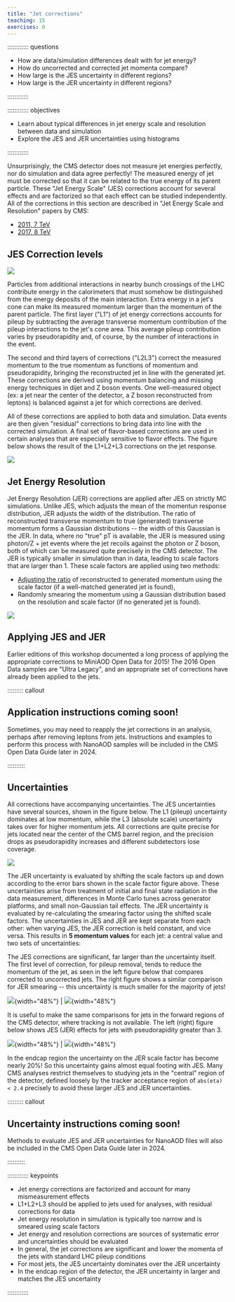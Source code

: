 ```yaml
---
title: "Jet corrections"
teaching: 15
exercises: 0
---
```


:::::::::::: questions

- How are data/simulation differences dealt with for jet energy?
- How do uncorrected and corrected jet momenta compare?
- How large is the JES uncertainty in different regions?
- How large is the JER uncertainty in different regions?

::::::::::::

:::::::::::: objectives

- Learn about typical differences in jet energy scale and resolution between data and simulation
- Explore the JES and JER uncertainties using histograms

::::::::::::


Unsurprisingly, the CMS detector does not measure jet energies perfectly, nor
do simulation and data agree perfectly! The measured energy of jet must be
corrected so that it can be related to the true energy of its parent particle.
These "Jet Energy Scale" (JES) corrections account for several effects and are factorized so that each
effect can be studied independently. All of the corrections in this section are described
in "Jet Energy Scale and Resolution" papers by CMS:
 * [2011, 7 TeV](https://arxiv.org/pdf/1107.4277.pdf)
 * [2017, 8 TeV](https://arxiv.org/abs/1607.03663)

## JES Correction levels

![](fig/correctionFlow.PNG)

Particles from additional interactions in nearby bunch crossings of the LHC contribute energy in the calorimeters that must somehow be distinguished from the
energy deposits of the main interaction. Extra energy in a jet's cone can make its measured momentum larger than the momentum of the parent particle.
The first layer ("L1") of jet energy corrections accounts for pileup by subtracting the average transverse momentum contribution of the pileup interactions to
the jet's cone area. This average pileup contribution varies by pseudorapidity and, of course, by the number of interactions in the event. 

The second and third layers of corrections ("L2L3") correct the measured momentum to the true momentum as functions of momentum and pseudorapidity, bringing
the reconstructed jet in line with the generated jet. These corrections are derived using momentum balancing and missing energy techniques in dijet and Z
boson events. One well-measured object (ex: a jet near the center of the detector, a Z boson reconstructed from leptons) is balanced against a jet for which
corrections are derived.

All of these corrections are applied to both data and simulation. Data events are then given "residual" corrections to bring data into line with the corrected
simulation. A final set of flavor-based corrections are used in certain analyses that are especially sensitive to flavor effects.
The figure below shows the result of the L1+L2+L3 corrections on the jet response.

![](fig/responseFlow.PNG)

## Jet Energy Resolution

Jet Energy Resolution (JER) corrections are applied after JES on strictly MC simulations. Unlike JES, which adjusts the mean of the momentun response distribution, JER adjusts the width of the distribution. The ratio of reconstructed transverse momentum to true (generated) transverse momentum forms a Gaussian distributions -- the width of this Gaussian is the JER. In data, where no "true" pT is available, the JER is measured using photon/Z + jet events where the jet recoils against the photon or Z boson, both of which can be measured quite precisely in the CMS detector. The JER is typically smaller in simulation than in data, leading to scale factors that are larger than 1. These scale factors are applied using two methods:

 * [Adjusting the ratio](https://oaktrust.library.tamu.edu/handle/1969.1/173472) of reconstructed to generated momentum using the scale factor (if a well-matched generated jet is found),
 * Randomly smearing the momentum using a Gaussian distribution based on the resolution and scale factor (if no generated jet is found).

![](fig/jerfactors.JPG)

## Applying JES and JER

Earlier editions of this workshop documented a long process of applying the appropriate corrections to MiniAOD Open Data for 2015! The 2016 Open Data samples are "Ultra Legacy", and an appropriate set of corrections have already been applied to the jets.

::::::::: callout

## Application instructions coming soon!

Sometimes, you may need to reapply the jet corrections in an analysis, perhaps after removing leptons from jets. Instructions and examples to perform this process with NanoAOD samples will be included in the CMS Open Data Guide later in 2024.

::::::::::

## Uncertainties

All corrections have accompanying uncertainties. The JES uncertainties have several sources, shown in the figure below. The L1 (pileup) uncertainty dominates at low momentum,
while the L3 (absolute scale) uncertainty takes over for higher momentum jets. All corrections are quite precise for
jets located near the center of the CMS barrel region, and the precision drops as pseudorapidity increases and different
subdetectors lose coverage. 

![](fig/uncertainties.PNG)

The JER uncertainty is evaluated by shifting the scale factors up and down according to the error bars shown in the scale factor figure above. These uncertainties arise from treatment of initial and final state radiation in the data measurement, differences in Monte Carlo tunes across generator platforms, and small non-Gaussian tail effects.
The JER uncertainty is evaluated by re-calculating the smearing factor using the shifted scale factors. The uncertainties in JES and JER are kept separate from each other: when varying JES, the JER correction is held constant, and vice versa. This results in **5 momentum values** for each jet: a central value and two sets of uncertainties:

The JES corrections are significant, far larger than the uncertainty itself. The first level of correction, for pileup removal, tends to reduce the momentum of the jet, as seen in the left figure below that compares corrected to uncorrected jets. The right figure shows a similar comparison for JER smearing -- this uncertainty is much smaller for the majority of jets!

![](fig/jetPtUncorrCorrJEC_highstat.JPG){width="48%"} | ![](fig/jetPtUncorrCorrJER_highstat.JPG){width="48%"}

It is useful to make the same comparisons for jets in the forward regions of the CMS detector, where tracking is not available. The left (right) figure below shows JES (JER) effects for jets with pseudorapidity greater than 3. 

![](fig/jetPtUncorrCorrJEC_forward.JPG){width="48%"} | ![](fig/jetPtUncorrCorrJER_forward.JPG){width="48%"}

In the endcap region the uncertainty on the JER scale factor has become nearly 20%! So this uncertainty gains almost equal footing with JES.
Many CMS analyses restrict themselves to studying jets in the "central" region of the detector, defined loosely by the tracker acceptance region of `abs(eta) < 2.4` precisely to
avoid these larger JES and JER uncertainties.

::::::::: callout

## Uncertainty instructions coming soon!

Methods to evaluate JES and JER uncertainties for NanoAOD files will also be included in the CMS Open Data Guide later in 2024.

::::::::::

:::::::::::: keypoints

- Jet energy corrections are factorized and account for many mismeasurement effects
- L1+L2+L3 should be applied to jets used for analyses, with residual corrections for data
- Jet energy resolution in simulation is typically too narrow and is smeared using scale factors
- Jet energy and resolution corrections are sources of systematic error and uncertainties should be evaluated
- In general, the jet corrections are significant and lower the momenta of the jets with standard LHC pileup conditions
- For most jets, the JES uncertainty dominates over the JER uncertainty
- In the endcap region of the detector, the JER uncertainty in larger and matches the JES uncertainty

::::::::::::
